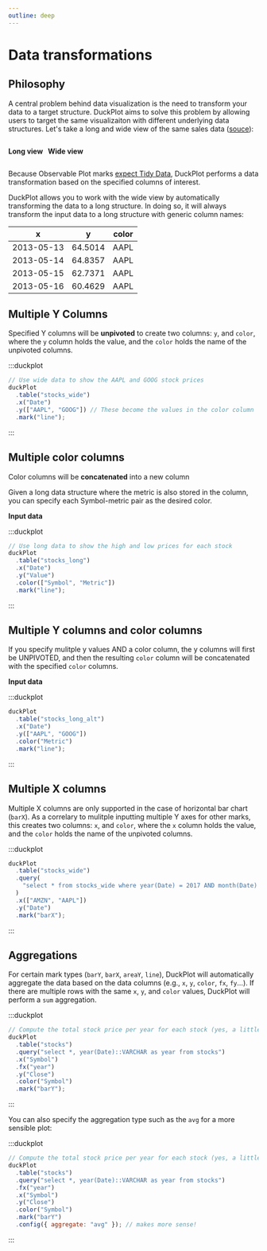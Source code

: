 ```yaml
---
outline: deep
---
```


# Data transformations

## Philosophy

A central problem behind data visualization is the need to transform your data
to a target structure. DuckPlot aims to solve this problem by allowing users to
target the same visualizaiton with different underlying data structures. Let's take a long
and wide view of the same sales data ([souce](https://github.com/uwdata/mosaic/blob/main/data/stocks.csv)):

<div style="display: flex; gap: 10px;">
<div>

**Long view**
<CSVPreview fileName="data/stocks.csv" :columns="['Symbol', 'Date', 'Open']" />

</div>
<div>

**Wide view**
<CSVPreview fileName="data/stocks_wide.csv" :columns="['Date', 'AAPL',	'AMZN']" />

</div>
</div>

Because Observable Plot marks [expect Tidy
Data](https://observablehq.com/plot/features/marks#marks-have-tidy-data),
DuckPlot performs a data transformation based on the specified columns of
interest.

DuckPlot allows you to work with the wide view by automatically transforming
the data to a long structure. In doing so, it will always transform the input
data to a long structure with generic column names:

| x          | y       | color |
| ---------- | ------- | ----- |
| 2013-05-13 | 64.5014 | AAPL  |
| 2013-05-14 | 64.8357 | AAPL  |
| 2013-05-15 | 62.7371 | AAPL  |
| 2013-05-16 | 60.4629 | AAPL  |

## Multiple Y Columns

Specified Y columns will be **unpivoted** to create two columns: `y`, and `color`,
where the `y` column holds the value, and the `color` holds the name of the unpivoted
columns.

:::duckplot

```js
// Use wide data to show the AAPL and GOOG stock prices
duckPlot
  .table("stocks_wide")
  .x("Date")
  .y(["AAPL", "GOOG"]) // These become the values in the color column
  .mark("line");
```

:::

## Multiple color columns

Color columns will be **concatenated** into a new column

Given a long data structure where the metric is also stored in the column,
you can specify each Symbol-metric pair as the desired color.

**Input data**
<CSVPreview fileName="data/stocks_long.csv" :columns="['Symbol', 'Metric', 'Date', 'Value']" />

:::duckplot

```js
// Use long data to show the high and low prices for each stock
duckPlot
  .table("stocks_long")
  .x("Date")
  .y("Value")
  .color(["Symbol", "Metric"])
  .mark("line");
```

:::

## Multiple Y columns and color columns

If you specify mulitple y values AND a color column, the y columns will first be UNPIVOTED, and then the resulting `color` column will
be concatenated with the specified `color` columns.

**Input data**
<CSVPreview fileName="data/stocks_long_alt.csv"  />

:::duckplot

```js
duckPlot
  .table("stocks_long_alt")
  .x("Date")
  .y(["AAPL", "GOOG"])
  .color("Metric")
  .mark("line");
```

:::

## Multiple X columns

Multiple X columns are only supported in the case of horizontal bar chart
(`barX`). As a correlary to mulitple inputting multiple Y axes for other marks,
this creates two columns: `x`, and `color`,
where the `x` column holds the value, and the `color` holds the name of the unpivoted
columns.

:::duckplot

```js
duckPlot
  .table("stocks_wide")
  .query(
    "select * from stocks_wide where year(Date) = 2017 AND month(Date) = 1"
  )
  .x(["AMZN", "AAPL"])
  .y("Date")
  .mark("barX");
```

:::

## Aggregations

For certain mark types (`barY`, `barX`, `areaY`, `line`), DuckPlot will
automatically aggregate the data based on the data columns (e.g., `x`, `y`,
`color`, `fx`, `fy`...). If there are multiple rows with the same `x`, `y`, and
`color` values, DuckPlot will perform a `sum` aggregation.

:::duckplot

```js
// Compute the total stock price per year for each stock (yes, a little weird!)
duckPlot
  .table("stocks")
  .query("select *, year(Date)::VARCHAR as year from stocks")
  .x("Symbol")
  .fx("year")
  .y("Close")
  .color("Symbol")
  .mark("barY");
```

:::

You can also specify the aggregation type such as the `avg` for a more sensible
plot:

:::duckplot

```js
// Compute the total stock price per year for each stock (yes, a little weird!)
duckPlot
  .table("stocks")
  .query("select *, year(Date)::VARCHAR as year from stocks")
  .fx("year")
  .x("Symbol")
  .y("Close")
  .color("Symbol")
  .mark("barY")
  .config({ aggregate: "avg" }); // makes more sense!
```

:::
